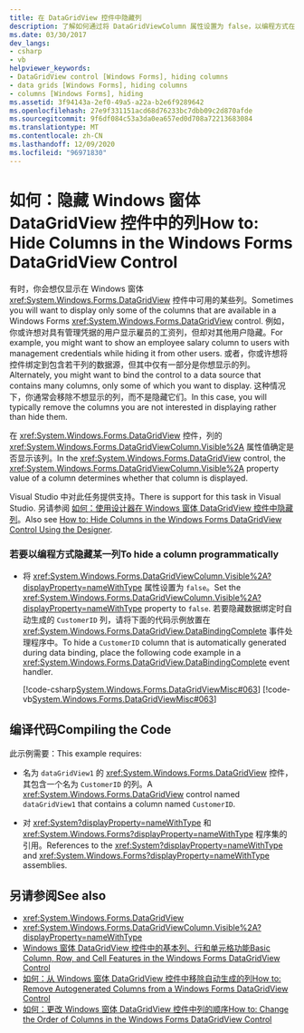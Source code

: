 ```yaml
---
title: 在 DataGridView 控件中隐藏列
description: 了解如何通过将 DataGridViewColumn 属性设置为 false，以编程方式在 Windows 窗体 DataGridView 控件中隐藏列。
ms.date: 03/30/2017
dev_langs:
- csharp
- vb
helpviewer_keywords:
- DataGridView control [Windows Forms], hiding columns
- data grids [Windows Forms], hiding columns
- columns [Windows Forms], hiding
ms.assetid: 3f94143a-2ef0-49a5-a22a-b2e6f9289642
ms.openlocfilehash: 27e9f331151acd68d76233bc7dbb09c2d870afde
ms.sourcegitcommit: 9f6df084c53a3da0ea657ed0d708a72213683084
ms.translationtype: MT
ms.contentlocale: zh-CN
ms.lasthandoff: 12/09/2020
ms.locfileid: "96971830"
---
```

# <a name="how-to-hide-columns-in-the-windows-forms-datagridview-control"></a><span data-ttu-id="b5418-103">如何：隐藏 Windows 窗体 DataGridView 控件中的列</span><span class="sxs-lookup"><span data-stu-id="b5418-103">How to: Hide Columns in the Windows Forms DataGridView Control</span></span>
<span data-ttu-id="b5418-104">有时，你会想仅显示在 Windows 窗体 <xref:System.Windows.Forms.DataGridView> 控件中可用的某些列。</span><span class="sxs-lookup"><span data-stu-id="b5418-104">Sometimes you will want to display only some of the columns that are available in a Windows Forms <xref:System.Windows.Forms.DataGridView> control.</span></span> <span data-ttu-id="b5418-105">例如，你或许想对具有管理凭据的用户显示雇员的工资列，但却对其他用户隐藏。</span><span class="sxs-lookup"><span data-stu-id="b5418-105">For example, you might want to show an employee salary column to users with management credentials while hiding it from other users.</span></span> <span data-ttu-id="b5418-106">或者，你或许想将控件绑定到包含若干列的数据源，但其中仅有一部分是你想显示的列。</span><span class="sxs-lookup"><span data-stu-id="b5418-106">Alternately, you might want to bind the control to a data source that contains many columns, only some of which you want to display.</span></span> <span data-ttu-id="b5418-107">这种情况下，你通常会移除不想显示的列，而不是隐藏它们。</span><span class="sxs-lookup"><span data-stu-id="b5418-107">In this case, you will typically remove the columns you are not interested in displaying rather than hide them.</span></span>  
  
 <span data-ttu-id="b5418-108">在 <xref:System.Windows.Forms.DataGridView> 控件，列的 <xref:System.Windows.Forms.DataGridViewColumn.Visible%2A> 属性值确定是否显示该列。</span><span class="sxs-lookup"><span data-stu-id="b5418-108">In the <xref:System.Windows.Forms.DataGridView> control, the <xref:System.Windows.Forms.DataGridViewColumn.Visible%2A> property value of a column determines whether that column is displayed.</span></span>  
  
 <span data-ttu-id="b5418-109">Visual Studio 中对此任务提供支持。</span><span class="sxs-lookup"><span data-stu-id="b5418-109">There is support for this task in Visual Studio.</span></span>  <span data-ttu-id="b5418-110">另请参阅 [如何：使用设计器在 Windows 窗体 DataGridView 控件中隐藏列](hide-columns-in-the-datagrid-using-the-designer.md)。</span><span class="sxs-lookup"><span data-stu-id="b5418-110">Also see [How to: Hide Columns in the Windows Forms DataGridView Control Using the Designer](hide-columns-in-the-datagrid-using-the-designer.md).</span></span>  
  
### <a name="to-hide-a-column-programmatically"></a><span data-ttu-id="b5418-111">若要以编程方式隐藏某一列</span><span class="sxs-lookup"><span data-stu-id="b5418-111">To hide a column programmatically</span></span>  
  
- <span data-ttu-id="b5418-112">将 <xref:System.Windows.Forms.DataGridViewColumn.Visible%2A?displayProperty=nameWithType> 属性设置为 `false`。</span><span class="sxs-lookup"><span data-stu-id="b5418-112">Set the <xref:System.Windows.Forms.DataGridViewColumn.Visible%2A?displayProperty=nameWithType> property to `false`.</span></span> <span data-ttu-id="b5418-113">若要隐藏数据绑定时自动生成的 `CustomerID` 列，请将下面的代码示例放置在 <xref:System.Windows.Forms.DataGridView.DataBindingComplete> 事件处理程序中。</span><span class="sxs-lookup"><span data-stu-id="b5418-113">To hide a `CustomerID` column that is automatically generated during data binding, place the following code example in a <xref:System.Windows.Forms.DataGridView.DataBindingComplete> event handler.</span></span>  
  
     [!code-csharp[System.Windows.Forms.DataGridViewMisc#063](~/samples/snippets/csharp/VS_Snippets_Winforms/System.Windows.Forms.DataGridViewMisc/CS/datagridviewmisc.cs#063)]
     [!code-vb[System.Windows.Forms.DataGridViewMisc#063](~/samples/snippets/visualbasic/VS_Snippets_Winforms/System.Windows.Forms.DataGridViewMisc/VB/datagridviewmisc.vb#063)]  
  
## <a name="compiling-the-code"></a><span data-ttu-id="b5418-114">编译代码</span><span class="sxs-lookup"><span data-stu-id="b5418-114">Compiling the Code</span></span>  
 <span data-ttu-id="b5418-115">此示例需要：</span><span class="sxs-lookup"><span data-stu-id="b5418-115">This example requires:</span></span>  
  
- <span data-ttu-id="b5418-116">名为 `dataGridView1` 的 <xref:System.Windows.Forms.DataGridView> 控件，其包含一个名为 `CustomerID` 的列。</span><span class="sxs-lookup"><span data-stu-id="b5418-116">A <xref:System.Windows.Forms.DataGridView> control named `dataGridView1` that contains a column named `CustomerID`.</span></span>  
  
- <span data-ttu-id="b5418-117">对 <xref:System?displayProperty=nameWithType> 和 <xref:System.Windows.Forms?displayProperty=nameWithType> 程序集的引用。</span><span class="sxs-lookup"><span data-stu-id="b5418-117">References to the <xref:System?displayProperty=nameWithType> and <xref:System.Windows.Forms?displayProperty=nameWithType> assemblies.</span></span>  
  
## <a name="see-also"></a><span data-ttu-id="b5418-118">另请参阅</span><span class="sxs-lookup"><span data-stu-id="b5418-118">See also</span></span>

- <xref:System.Windows.Forms.DataGridView>
- <xref:System.Windows.Forms.DataGridViewColumn.Visible%2A?displayProperty=nameWithType>
- [<span data-ttu-id="b5418-119">Windows 窗体 DataGridView 控件中的基本列、行和单元格功能</span><span class="sxs-lookup"><span data-stu-id="b5418-119">Basic Column, Row, and Cell Features in the Windows Forms DataGridView Control</span></span>](basic-column-row-and-cell-features-wf-datagridview-control.md)
- [<span data-ttu-id="b5418-120">如何：从 Windows 窗体 DataGridView 控件中移除自动生成的列</span><span class="sxs-lookup"><span data-stu-id="b5418-120">How to: Remove Autogenerated Columns from a Windows Forms DataGridView Control</span></span>](remove-autogenerated-columns-from-a-wf-datagridview-control.md)
- [<span data-ttu-id="b5418-121">如何：更改 Windows 窗体 DataGridView 控件中列的顺序</span><span class="sxs-lookup"><span data-stu-id="b5418-121">How to: Change the Order of Columns in the Windows Forms DataGridView Control</span></span>](how-to-change-the-order-of-columns-in-the-windows-forms-datagridview-control.md)
